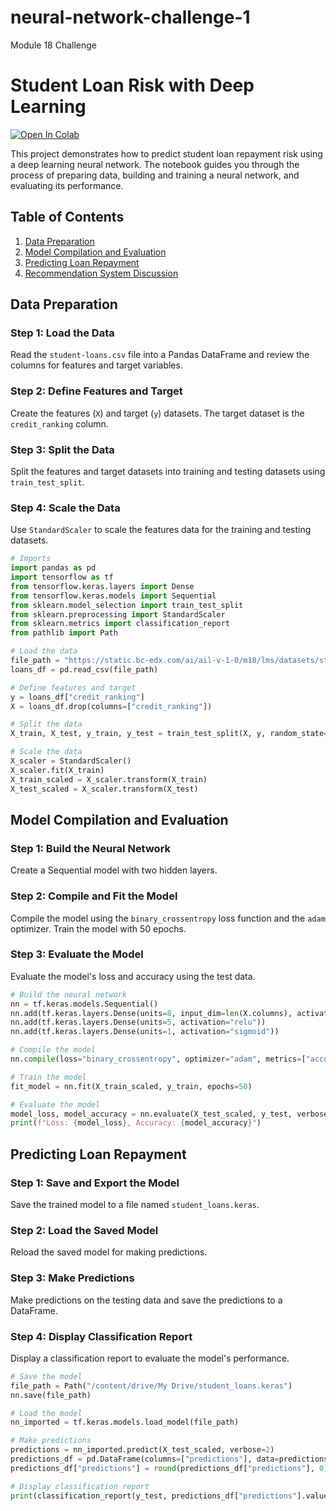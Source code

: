 # neural-network-challenge-1
Module 18 Challenge

# Student Loan Risk with Deep Learning

<a href="https://colab.research.google.com/github/rwlankford/neural-network-challenge-1/blob/main/student_loans_with_deep_learning.ipynb" target="_parent"><img src="https://colab.research.google.com/assets/colab-badge.svg" alt="Open In Colab"/></a>

This project demonstrates how to predict student loan repayment risk using a deep learning neural network. The notebook guides you through the process of preparing data, building and training a neural network, and evaluating its performance.

## Table of Contents
1. [Data Preparation](#data-preparation)
2. [Model Compilation and Evaluation](#model-compilation-and-evaluation)
3. [Predicting Loan Repayment](#predicting-loan-repayment)
4. [Recommendation System Discussion](#recommendation-system-discussion)

## Data Preparation

### Step 1: Load the Data
Read the `student-loans.csv` file into a Pandas DataFrame and review the columns for features and target variables.

### Step 2: Define Features and Target
Create the features (`X`) and target (`y`) datasets. The target dataset is the `credit_ranking` column.

### Step 3: Split the Data
Split the features and target datasets into training and testing datasets using `train_test_split`.

### Step 4: Scale the Data
Use `StandardScaler` to scale the features data for the training and testing datasets.

```python
# Imports
import pandas as pd
import tensorflow as tf
from tensorflow.keras.layers import Dense
from tensorflow.keras.models import Sequential
from sklearn.model_selection import train_test_split
from sklearn.preprocessing import StandardScaler
from sklearn.metrics import classification_report
from pathlib import Path

# Load the data
file_path = "https://static.bc-edx.com/ai/ail-v-1-0/m18/lms/datasets/student-loans.csv"
loans_df = pd.read_csv(file_path)

# Define features and target
y = loans_df["credit_ranking"]
X = loans_df.drop(columns=["credit_ranking"])

# Split the data
X_train, X_test, y_train, y_test = train_test_split(X, y, random_state=1)

# Scale the data
X_scaler = StandardScaler()
X_scaler.fit(X_train)
X_train_scaled = X_scaler.transform(X_train)
X_test_scaled = X_scaler.transform(X_test)
```

## Model Compilation and Evaluation

### Step 1: Build the Neural Network
Create a Sequential model with two hidden layers.

### Step 2: Compile and Fit the Model
Compile the model using the `binary_crossentropy` loss function and the `adam` optimizer. Train the model with 50 epochs.

### Step 3: Evaluate the Model
Evaluate the model's loss and accuracy using the test data.

```python
# Build the neural network
nn = tf.keras.models.Sequential()
nn.add(tf.keras.layers.Dense(units=8, input_dim=len(X.columns), activation="relu"))
nn.add(tf.keras.layers.Dense(units=5, activation="relu"))
nn.add(tf.keras.layers.Dense(units=1, activation="sigmoid"))

# Compile the model
nn.compile(loss="binary_crossentropy", optimizer="adam", metrics=["accuracy"])

# Train the model
fit_model = nn.fit(X_train_scaled, y_train, epochs=50)

# Evaluate the model
model_loss, model_accuracy = nn.evaluate(X_test_scaled, y_test, verbose=2)
print(f"Loss: {model_loss}, Accuracy: {model_accuracy}")
```

## Predicting Loan Repayment

### Step 1: Save and Export the Model
Save the trained model to a file named `student_loans.keras`.

### Step 2: Load the Saved Model
Reload the saved model for making predictions.

### Step 3: Make Predictions
Make predictions on the testing data and save the predictions to a DataFrame.

### Step 4: Display Classification Report
Display a classification report to evaluate the model's performance.

```python
# Save the model
file_path = Path("/content/drive/My Drive/student_loans.keras")
nn.save(file_path)

# Load the model
nn_imported = tf.keras.models.load_model(file_path)

# Make predictions
predictions = nn_imported.predict(X_test_scaled, verbose=2)
predictions_df = pd.DataFrame(columns=["predictions"], data=predictions)
predictions_df["predictions"] = round(predictions_df["predictions"], 0)

# Display classification report
print(classification_report(y_test, predictions_df["predictions"].values))
```



